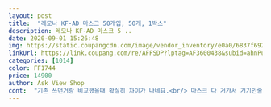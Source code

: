 ```yaml
---
layout: post 
title:  "레모나 KF-AD 마스크 50개입, 50개, 1박스" 
description: 레모나 KF-AD 마스크 5 ..
date: 2020-09-01 15:26:48 
img: https://static.coupangcdn.com/image/vendor_inventory/e0a0/6837f692c66ec2cb07c96932f8823583b5af08a566f04a0b212d9d1182d8.jpg 
linkUrl: https://link.coupang.com/re/AFFSDP?lptag=AF3600438&subid=ahnPublicAsk&pageKey=1832337904&itemId=3116474750&vendorItemId=71062697470&traceid=V0-113-dba0c3652c4c5ecc 
categories: [1014] 
color: FF1744 
price: 14900 
author: Ask View Shop 
cont:  "기존 쓰던거랑 비교했을때 확실히 차이가 나네요.<br/> 마스크 다 거가서 거기인줄 았았는데 이번 마스크는 정말 잘 산것 같아요.<br/><br/>끈이  다른  것보다  길고  부드럽네요<br/>박스가  타사  상춤보다  작아서  마스크가  많이  꾸겨져서왔어요.<br/><br/>얇아도 비말차단  확실히  되겠어요.<br/>  더울  때  안쪽에  물방울  맺혀요.<br/><br/>역시 브랜드값 하네요.<br/> 끈도 탄력 좋고 부드러워서 오래껴도 귀도 안아파요.<br/> 마감처리도 엄청 꼼꼼하구요.<br/><br/>요근래 쇼핑한것 중에 최고 맘에 드네요<br/>이것저것 많이 써봤는데 이렇게 짱짱하고 부드러운건 첨 보네요.<br/> 재질이 일단 너무 좋아요.<br/><br/>중국산이라 조금 꺼려 하시는 분들 있지만 경남제약 믿고 구매합니다.<br/> 배송도 빠르고 박스도 예뻐서 상큼하네요.<br/> 마스크도 질기고 고무줄도 튼튼하고 다른 동일한 mb필터 마스크보다 좀 더 얇은 느낌이에요.<br/> 약간 더 가볍고 높이도 낮아요.<br/> 박스는 마스크 열다가 찢어졌네요ㅎㅎ  잘 쓰겠습니다 많이 파세요<br/>중학생 딸아이가 학원에서 장시간 마스크 껴야해서 잘 고른다고 골랐는데 너무 만족스러워요.<br/><br/>" 
---
```

